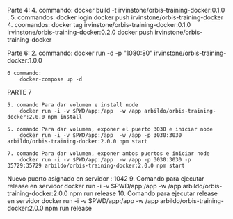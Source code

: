  Parte 4:
 	4. commando:
 		docker build -t irvinstone/orbis-training-docker:0.1.0 .
	5. commandos:
		docker login
		docker push irvinstone/orbis-training-docker
	4. coomandos:
		docker tag irvinstone/orbis-training-docker:0.1.0 irvinstone/orbis-training-docker:0.2.0
		docker push irvinstone/orbis-training-docker

Parte 6:
	2. commando:
		docker run -d -p "1080:80" irvinstone/orbis-training-docker:1.0.0

	6 commando:
		docker-compose up -d

PARTE 7

	5. comando Para dar volumen e install node
		docker run -i -v $PWD/app:/app  -w /app arbildo/orbis-training-docker:2.0.0 npm install

	5. comando Para dar volumen, exponer el puerto 3030 e iniciar node
		docker run -i -v $PWD/app:/app  -w /app -p 3030:3030 arbildo/orbis-training-docker:2.0.0 npm start
	
	7. comando Para dar volumen, exponer ambos puertos e iniciar node
		docker run -i -v $PWD/app:/app  -w /app -p 3030:3030 -p 35729:35729 arbildo/orbis-training-docker:2.0.0 npm start

Nuevo puerto asignado en servidor : 1042
	9. Comando para ejecutar release en servidor
		docker run -i -v $PWD/app:/app  -w /app  arbildo/orbis-training-docker:2.0.0 npm run release
	10. Comando para ejecutar release en servidor
		docker run -i -v $PWD/app:/app  -w /app  arbildo/orbis-training-docker:2.0.0 npm run release

